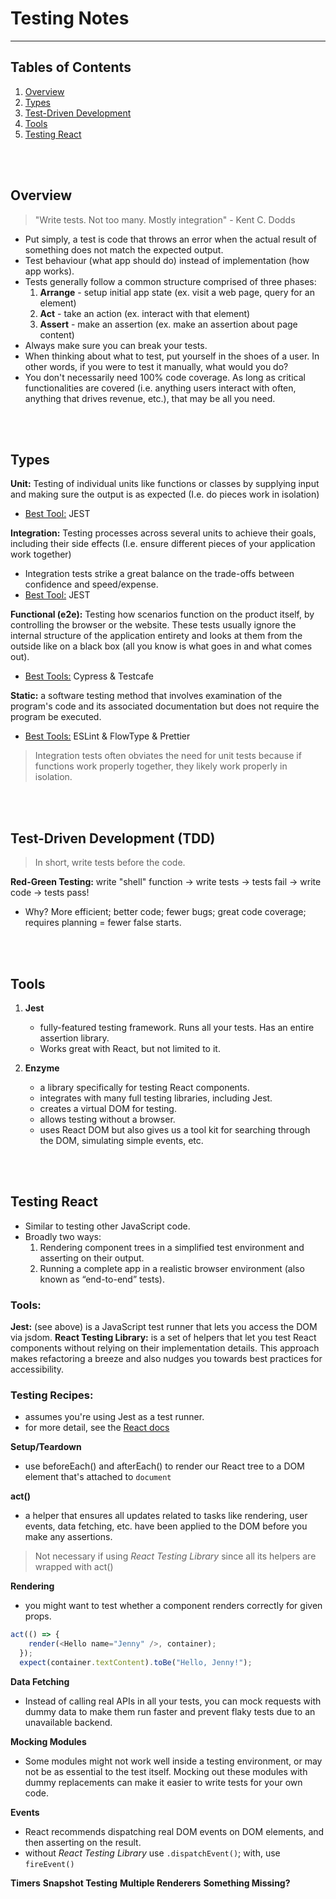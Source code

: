 # Testing Notes

---

## Tables of Contents

1. [Overview](#overview)
2. [Types](#types)
3. [Test-Driven Development](#tdd)
4. [Tools](#tools)
5. [Testing React](#react)

<br><br>

<a name="overview"></a>

## Overview

> "Write tests. Not too many. Mostly integration" - Kent C. Dodds

- Put simply, a test is code that throws an error when the actual result of something does not match the expected output.
- Test behaviour (what app should do) instead of implementation (how app works).
- Tests generally follow a common structure comprised of three phases:<br/>
	1. **Arrange** - setup initial app state (ex. visit a web page, query for an element)<br/>
	2. **Act** - take an action (ex. interact with that element)<br/>
	3. **Assert** - make an assertion (ex. make an assertion about page content)<br/>
- Always make sure you can break your tests.
- When thinking about what to test, put yourself in the shoes of a user. In other words, if you were to test it manually, what would you do?
- You don't necessarily need 100% code coverage. As long as critical functionalities are covered (i.e. anything users interact with often, anything that drives revenue, etc.), that may be all you need. 

<br><br>

<a name="types"></a>

## Types

**Unit:** Testing of individual units like functions or classes by supplying input and making sure the output is as expected (I.e. do pieces work in isolation)
- <ins>Best Tool:</ins> JEST

**Integration:** Testing processes across several units to achieve their goals, including their side effects (I.e. ensure different pieces of your application work together)
- Integration tests strike a great balance on the trade-offs between confidence and speed/expense.
- <ins>Best Tool:</ins> JEST

**Functional (e2e):** Testing how scenarios function on the product itself, by controlling the browser or the website. These tests usually ignore the internal structure of the application entirety and looks at them from the outside like on a black box (all you know is what goes in and what comes out).
- <ins>Best Tools:</ins> Cypress & Testcafe

**Static:** a software testing method that involves examination of the program's code and its associated documentation but does not require the program be executed.
- <ins>Best Tools:</ins> ESLint & FlowType & Prettier
      
> Integration tests often obviates the need for unit tests because if functions work properly together, they likely work properly in isolation.

<br><br>

<a name="tdd"></a>

## Test-Driven Development (TDD)

> In short, write tests before the code.

**Red-Green Testing:** write "shell" function -> write tests -> tests fail -> write code -> tests pass!
- Why? More efficient; better code; fewer bugs; great code coverage; requires planning = fewer false starts.

<br><br>

<a name="tools"></a>

## Tools

1) **Jest**
	- fully-featured testing framework. Runs all your tests. Has an entire assertion library.
	- Works great with React, but not limited to it.

2) **Enzyme**
	- a library specifically for testing React components.
	- integrates with many full testing libraries, including Jest.
	- creates a virtual DOM for testing.
	- allows testing without a browser.
	- uses React DOM but also gives us a tool kit for searching through the DOM, simulating simple events, etc. 

<br><br>

<a name="react"></a>

## Testing React

- Similar to testing other JavaScript code.
- Broadly two ways:
	1) Rendering component trees in a simplified test environment and asserting on their output.
	2) Running a complete app in a realistic browser environment (also known as “end-to-end” tests).

### Tools:
**Jest:** (see above) is a JavaScript test runner that lets you access the DOM via jsdom.
**React Testing Library:** is a set of helpers that let you test React components without relying on their implementation details. This approach makes refactoring a breeze and also nudges you towards best practices for accessibility. 

### Testing Recipes: 
- assumes you're using Jest as a test runner.
- for more detail, see the [React docs](https://reactjs.org/docs/testing-recipes.html)

**Setup/Teardown**
- use beforeEach() and afterEach() to render our React tree to a DOM element that's attached to <code>document</code>

**act()**
- a helper that ensures all updates related to tasks like rendering, user events, data fetching, etc. have been applied to the DOM before you make any assertions.

> Not necessary if using *React Testing Library* since all its helpers are wrapped with act()

**Rendering**
- you might want to test whether a component renders correctly for given props.

```javascript
act(() => {
    render(<Hello name="Jenny" />, container);
  });
  expect(container.textContent).toBe("Hello, Jenny!");
```

**Data Fetching**
- Instead of calling real APIs in all your tests, you can mock requests with dummy data to make them run faster and prevent flaky tests due to an unavailable backend.

**Mocking Modules**
- Some modules might not work well inside a testing environment, or may not be as essential to the test itself. Mocking out these modules with dummy replacements can make it easier to write tests for your own code.

**Events**
- React recommends dispatching real DOM events on DOM elements, and then asserting on the result. 
- without *React Testing Library* use <code>.dispatchEvent()</code>; with, use <code>fireEvent()</code>

**Timers**
**Snapshot Testing**
**Multiple Renderers**
**Something Missing?**


